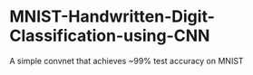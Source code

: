 # MNIST-Handwritten-Digit-Classification-using-CNN

A simple convnet that achieves ~99% test accuracy on MNIST
